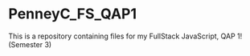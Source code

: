 # PenneyC_FS_QAP1
 This is a repository containing files for my FullStack JavaScript, QAP 1! (Semester 3)
